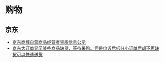# 购物

## 京东
* [京东商城自营商品经营者资质信息公示](jd-sub-company-certification.md)
* [京东大订单显示某些商品缺货，等待采购。但是申诉后拆分小订单后却不再缺货可以快速送货](split-jd-big-order-into-small-orders-can-speed-up-deliveries.md)
